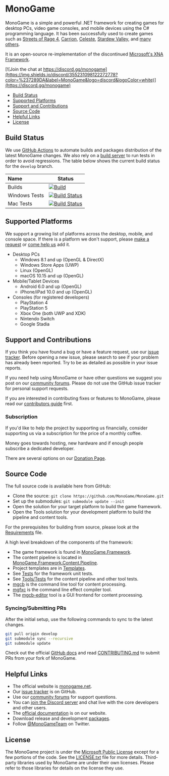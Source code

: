 ﻿# MonoGame

MonoGame is a simple and powerful .NET framework for creating games for desktop PCs, video game consoles, and mobile devices using the C# programming language. It has been successfully used to create games such as [Streets of Rage 4](https://store.steampowered.com/app/985890/Streets_of_Rage_4/), [Carrion](https://store.steampowered.com/app/953490/CARRION/), [Celeste](https://store.steampowered.com/app/504230/Celeste/), [Stardew Valley](https://store.steampowered.com/app/413150/Stardew_Valley/), and [many others](https://www.monogame.net/showcase/).

It is an open-source re-implementation of the discontinued [Microsoft's XNA Framework](https://msdn.microsoft.com/en-us/library/bb200104.aspx).

[![Join the chat at https://discord.gg/monogame](https://img.shields.io/discord/355231098122272778?color=%237289DA&label=MonoGame&logo=discord&logoColor=white)](https://discord.gg/monogame)

* [Build Status](#build-status)
* [Supported Platforms](#supported-platforms)
* [Support and Contributions](#support-and-contributions)
* [Source Code](#source-code)
* [Helpful Links](#helpful-links)
* [License](#license)

## Build Status

We use [GitHub Actions](https://github.com/MonoGame/MonoGame/actions) to automate builds and packages distribution of the latest MonoGame changes. We also rely on a [build server](http://teamcity.monogame.net/?guest=1) to run tests in order to avoid regressions.  The table below shows the current build status for the ```develop``` branch.

| Name                            | Status                                                                                                                                                                                         |
|:------------------------------- | ---------------------------------------------------------------------------------------------------------------------------------------------------------------------------------------------- |
| Builds                          | [![Build](https://github.com/MonoGame/MonoGame/actions/workflows/main.yml/badge.svg?branch=develop)](https://github.com/MonoGame/MonoGame/actions/workflows/main.yml)                          |
| Windows Tests                   | [![Build Status](http://teamcity.monogame.net/app/rest/builds/buildType:MonoGame_TestWindows/statusIcon)](http://teamcity.monogame.net/viewType.html?buildTypeId=MonoGame_TestWindows&guest=1) |
| Mac Tests                       | [![Build Status](http://teamcity.monogame.net/app/rest/builds/buildType:MonoGame_TestMac/statusIcon)](http://teamcity.monogame.net/viewType.html?buildTypeId=MonoGame_TestMac&guest=1)         |

## Supported Platforms

We support a growing list of platforms across the desktop, mobile, and console space.  If there is a platform we don't support, please [make a request](https://github.com/MonoGame/MonoGame/issues) or [come help us](CONTRIBUTING.md) add it.

* Desktop PCs
  * Windows 8.1 and up (OpenGL & DirectX)
  * Windows Store Apps (UWP)
  * Linux (OpenGL)
  * macOS 10.15 and up (OpenGL)
* Mobile/Tablet Devices
  * Android 6.0 and up (OpenGL)
  * iPhone/iPad 10.0 and up (OpenGL)
* Consoles (for registered developers)
  * PlayStation 4
  * PlayStation 5
  * Xbox One (both UWP and XDK)
  * Nintendo Switch
  * Google Stadia

## Support and Contributions

If you think you have found a bug or have a feature request, use our [issue tracker](https://github.com/MonoGame/MonoGame/issues). Before opening a new issue, please search to see if your problem has already been reported.  Try to be as detailed as possible in your issue reports.

If you need help using MonoGame or have other questions we suggest you post on our [community forums](http://community.monogame.net).  Please do not use the GitHub issue tracker for personal support requests.

If you are interested in contributing fixes or features to MonoGame, please read our [contributors guide](CONTRIBUTING.md) first.

### Subscription

If you'd like to help the project by supporting us financially, consider supporting us via a subscription for the price of a monthly coffee.

Money goes towards hosting, new hardware and if enough people subscribe a dedicated developer.

There are several options on our [Donation Page](http://www.monogame.net/donate/).

## Source Code

The full source code is available here from GitHub:

* Clone the source: `git clone https://github.com/MonoGame/MonoGame.git`
* Set up the submodules: `git submodule update --init`
* Open the solution for your target platform to build the game framework.
* Open the Tools solution for your development platform to build the pipeline and content tools.

For the prerequisites for building from source, please look at the [Requirements](REQUIREMENTS.md) file.

A high level breakdown of the components of the framework:

* The game framework is found in [MonoGame.Framework](MonoGame.Framework).
* The content pipeline is located in [MonoGame.Framework.Content.Pipeline](MonoGame.Framework.Content.Pipeline).
* Project templates are in [Templates](Templates).
* See [Tests](Tests) for the framework unit tests.
* See [Tools/Tests](Tools/MonoGame.Tools.Tests) for the content pipeline and other tool tests.
* [mgcb](Tools/MonoGame.Content.Builder) is the command line tool for content processing.
* [mgfxc](Tools/MonoGame.Effect.Compiler) is the command line effect compiler tool.
* The [mgcb-editor](Tools/MonoGame.Content.Builder.Editor) tool is a GUI frontend for content processing.

### Syncing/Submitting PRs

After the initial setup, use the following commands to sync to the latest changes.

```bash
git pull origin develop
git submodule sync --recursive
git submodule update
```

Check out the official [GitHub docs](https://docs.github.com/en/pull-requests/collaborating-with-pull-requests/proposing-changes-to-your-work-with-pull-requests/creating-a-pull-request) 
and read [CONTRIBUTING.md](./CONTRIBUTING.md) to submit PRs from your fork of MonoGame.

## Helpful Links

* The official website is [monogame.net](http://www.monogame.net).
* Our [issue tracker](https://github.com/MonoGame/MonoGame/issues) is on GitHub.
* Use our [community forums](http://community.monogame.net/) for support questions.
* You can [join the Discord server](https://discord.gg/monogame) and chat live with the core developers and other users.
* The [official documentation](http://www.monogame.net/documentation/) is on our website.
* Download release and development [packages](http://www.monogame.net/downloads/).
* Follow [@MonoGameTeam](https://twitter.com/monogameteam) on Twitter.

## License

The MonoGame project is under the [Microsoft Public License](https://opensource.org/licenses/MS-PL) except for a few portions of the code.  See the [LICENSE.txt](LICENSE.txt) file for more details.  Third-party libraries used by MonoGame are under their own licenses.  Please refer to those libraries for details on the license they use.

